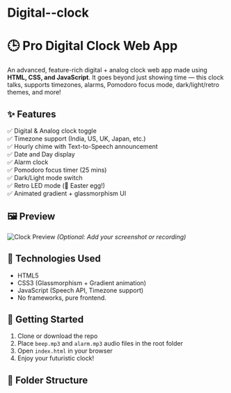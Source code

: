 # Digital--clock
# 🕒 Pro Digital Clock Web App

An advanced, feature-rich digital + analog clock web app made using **HTML, CSS, and JavaScript**. It goes beyond just showing time — this clock talks, supports timezones, alarms, Pomodoro focus mode, dark/light/retro themes, and more!

## ✨ Features

✅ Digital & Analog clock toggle  
✅ Timezone support (India, US, UK, Japan, etc.)  
✅ Hourly chime with Text-to-Speech announcement  
✅ Date and Day display  
✅ Alarm clock  
✅ Pomodoro focus timer (25 mins)  
✅ Dark/Light mode switch  
✅ Retro LED mode (🧪 Easter egg!)  
✅ Animated gradient + glassmorphism UI  

## 🖼️ Preview

![Clock Preview](preview.gif) *(Optional: Add your screenshot or recording)*

## 🔧 Technologies Used

- HTML5  
- CSS3 (Glassmorphism + Gradient animation)  
- JavaScript (Speech API, Timezone support)  
- No frameworks, pure frontend.

## 🚀 Getting Started

1. Clone or download the repo  
2. Place `beep.mp3` and `alarm.mp3` audio files in the root folder  
3. Open `index.html` in your browser  
4. Enjoy your futuristic clock!

## 📂 Folder Structure

